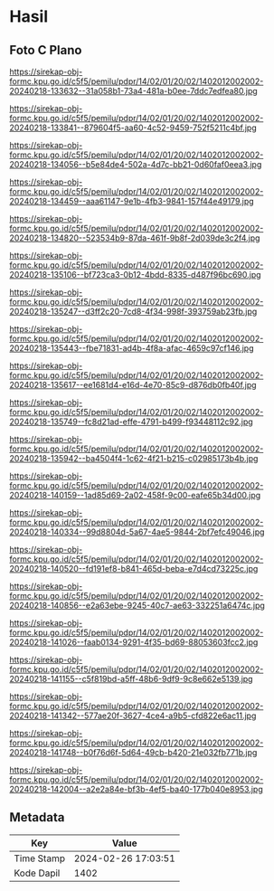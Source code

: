 # Hasil

## Foto C Plano

https://sirekap-obj-formc.kpu.go.id/c5f5/pemilu/pdpr/14/02/01/20/02/1402012002002-20240218-133632--31a058b1-73a4-481a-b0ee-7ddc7edfea80.jpg

https://sirekap-obj-formc.kpu.go.id/c5f5/pemilu/pdpr/14/02/01/20/02/1402012002002-20240218-133841--879604f5-aa60-4c52-9459-752f5211c4bf.jpg

https://sirekap-obj-formc.kpu.go.id/c5f5/pemilu/pdpr/14/02/01/20/02/1402012002002-20240218-134056--b5e84de4-502a-4d7c-bb21-0d60faf0eea3.jpg

https://sirekap-obj-formc.kpu.go.id/c5f5/pemilu/pdpr/14/02/01/20/02/1402012002002-20240218-134459--aaa61147-9e1b-4fb3-9841-157f44e49179.jpg

https://sirekap-obj-formc.kpu.go.id/c5f5/pemilu/pdpr/14/02/01/20/02/1402012002002-20240218-134820--523534b9-87da-461f-9b8f-2d039de3c2f4.jpg

https://sirekap-obj-formc.kpu.go.id/c5f5/pemilu/pdpr/14/02/01/20/02/1402012002002-20240218-135106--bf723ca3-0b12-4bdd-8335-d487f96bc690.jpg

https://sirekap-obj-formc.kpu.go.id/c5f5/pemilu/pdpr/14/02/01/20/02/1402012002002-20240218-135247--d3ff2c20-7cd8-4f34-998f-393759ab23fb.jpg

https://sirekap-obj-formc.kpu.go.id/c5f5/pemilu/pdpr/14/02/01/20/02/1402012002002-20240218-135443--fbe71831-ad4b-4f8a-afac-4659c97cf146.jpg

https://sirekap-obj-formc.kpu.go.id/c5f5/pemilu/pdpr/14/02/01/20/02/1402012002002-20240218-135617--ee1681d4-e16d-4e70-85c9-d876db0fb40f.jpg

https://sirekap-obj-formc.kpu.go.id/c5f5/pemilu/pdpr/14/02/01/20/02/1402012002002-20240218-135749--fc8d21ad-effe-4791-b499-f93448112c92.jpg

https://sirekap-obj-formc.kpu.go.id/c5f5/pemilu/pdpr/14/02/01/20/02/1402012002002-20240218-135942--ba4504f4-1c62-4f21-b215-c02985173b4b.jpg

https://sirekap-obj-formc.kpu.go.id/c5f5/pemilu/pdpr/14/02/01/20/02/1402012002002-20240218-140159--1ad85d69-2a02-458f-9c00-eafe65b34d00.jpg

https://sirekap-obj-formc.kpu.go.id/c5f5/pemilu/pdpr/14/02/01/20/02/1402012002002-20240218-140334--99d8804d-5a67-4ae5-9844-2bf7efc49046.jpg

https://sirekap-obj-formc.kpu.go.id/c5f5/pemilu/pdpr/14/02/01/20/02/1402012002002-20240218-140520--fd191ef8-b841-465d-beba-e7d4cd73225c.jpg

https://sirekap-obj-formc.kpu.go.id/c5f5/pemilu/pdpr/14/02/01/20/02/1402012002002-20240218-140856--e2a63ebe-9245-40c7-ae63-332251a6474c.jpg

https://sirekap-obj-formc.kpu.go.id/c5f5/pemilu/pdpr/14/02/01/20/02/1402012002002-20240218-141026--faab0134-9291-4f35-bd69-88053603fcc2.jpg

https://sirekap-obj-formc.kpu.go.id/c5f5/pemilu/pdpr/14/02/01/20/02/1402012002002-20240218-141155--c5f819bd-a5ff-48b6-9df9-9c8e662e5139.jpg

https://sirekap-obj-formc.kpu.go.id/c5f5/pemilu/pdpr/14/02/01/20/02/1402012002002-20240218-141342--577ae20f-3627-4ce4-a9b5-cfd822e6ac11.jpg

https://sirekap-obj-formc.kpu.go.id/c5f5/pemilu/pdpr/14/02/01/20/02/1402012002002-20240218-141748--b0f76d6f-5d64-49cb-b420-21e032fb771b.jpg

https://sirekap-obj-formc.kpu.go.id/c5f5/pemilu/pdpr/14/02/01/20/02/1402012002002-20240218-142004--a2e2a84e-bf3b-4ef5-ba40-177b040e8953.jpg


## Metadata

| Key        | Value               |
| ---------- | ------------------- |
| Time Stamp | 2024-02-26 17:03:51 |
| Kode Dapil | 1402                |



